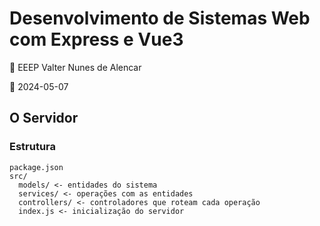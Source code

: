 # Desenvolvimento de Sistemas Web com Express e Vue3

:school: EEEP Valter Nunes de Alencar

:date: 2024-05-07

## O Servidor

### Estrutura

```
package.json
src/
  models/ <- entidades do sistema 
  services/ <- operações com as entidades
  controllers/ <- controladores que roteam cada operação
  index.js <- inicialização do servidor
```
